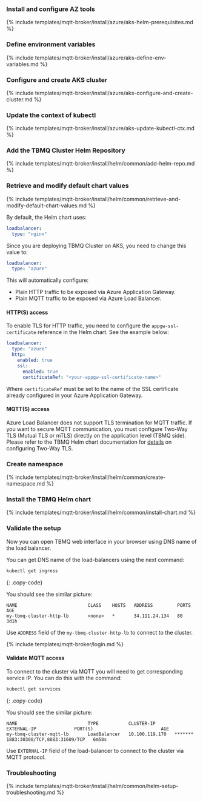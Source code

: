 ### Install and configure AZ tools

{% include templates/mqtt-broker/install/azure/aks-helm-prerequisites.md %} 

### Define environment variables

{% include templates/mqtt-broker/install/azure/aks-define-env-variables.md %}

### Configure and create AKS cluster

{% include templates/mqtt-broker/install/azure/aks-configure-and-create-cluster.md %}

### Update the context of kubectl

{% include templates/mqtt-broker/install/azure/aks-update-kubectl-ctx.md %}

### Add the TBMQ Cluster Helm Repository

{% include templates/mqtt-broker/install/helm/common/add-helm-repo.md %}

### Retrieve and modify default chart values

{% include templates/mqtt-broker/install/helm/common/retrieve-and-modify-default-chart-values.md %}

By default, the Helm chart uses:

```yaml
loadbalancer:
  type: "nginx"
```

Since you are deploying TBMQ Cluster on AKS, you need to change this value to:

```yaml
loadbalancer:
  type: "azure"
```

This will automatically configure:

 - Plain HTTP traffic to be exposed via Azure Application Gateway.
 - Plain MQTT traffic to be exposed via Azure Load Balancer.

#### HTTP(S) access

To enable TLS for HTTP traffic, you need to configure the `appgw-ssl-certificate` reference in the Helm chart.
See the example below:

```yaml
loadbalancer:
  type: "azure"
  http:
    enabled: true
    ssl:
      enabled: true
      certificateRef: "<your-appgw-ssl-certificate-name>"
```

Where `certificateRef` must be set to the name of the SSL certificate already configured in your Azure Application Gateway.

#### MQTT(S) access

Azure Load Balancer does not support TLS termination for MQTT traffic. 
If you want to secure MQTT communication,
you must configure Two-Way TLS (Mutual TLS or mTLS) directly on the application level (TBMQ side).
Please refer to the TBMQ Helm chart documentation for [details](https://artifacthub.io/packages/helm/tbmq-helm-chart/tbmq-cluster#configuring-mutual-tls-mtls-for-mqtt) on configuring Two-Way TLS.

### Create namespace

{% include templates/mqtt-broker/install/helm/common/create-namespace.md %}

### Install the TBMQ Helm chart

{% include templates/mqtt-broker/install/helm/common/install-chart.md %}

### Validate the setup

Now you can open TBMQ web interface in your browser using DNS name of the load balancer.

You can get DNS name of the load-balancers using the next command:

```bash
kubectl get ingress
```

{: .copy-code}

You should see the similar picture:

```text
NAME                          CLASS    HOSTS   ADDRESS         PORTS   AGE
my-tbmq-cluster-http-lb       <none>   *       34.111.24.134   80      3d1h
```

Use `ADDRESS` field of the `my-tbmq-cluster-http-lb` to connect to the cluster.

{% include templates/mqtt-broker/login.md %}

#### Validate MQTT access

To connect to the cluster via MQTT you will need to get corresponding service IP. You can do this with the command:

```bash
kubectl get services
```

{: .copy-code}

You should see the similar picture:

```text
NAME                          TYPE           CLUSTER-IP       EXTERNAL-IP              PORT(S)                         AGE
my-tbmq-cluster-mqtt-lb       LoadBalancer   10.100.119.170   *******                  1883:30308/TCP,8883:31609/TCP   6m58s
```

Use `EXTERNAL-IP` field of the load-balancer to connect to the cluster via MQTT protocol.

### Troubleshooting

{% include templates/mqtt-broker/install/helm/common/helm-setup-troubleshooting.md %}